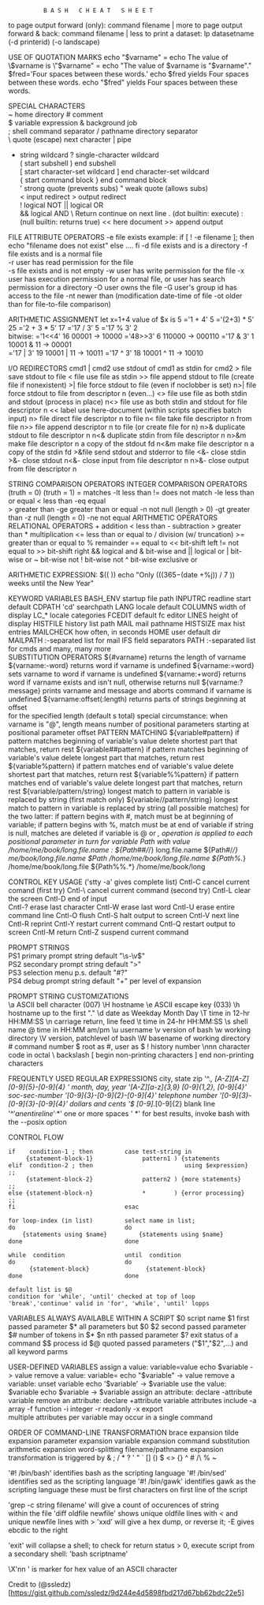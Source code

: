               B A S H   C H E A T   S H E E T    
   
 to page output forward (only): command filename | more 
 to page output forward & back: command filename | less
 to print a dataset: lp datasetname (-d printerid) (-o landscape)

 USE OF QUOTATION MARKS
    echo "$varname"    =   echo The value of \$varname is \"$varname\"
                       =   echo "The value of \$varname is \"$varname\"."
    $fred='Four spaces between these    words.'
          echo $fred      yields    Four spaces between these words.
          echo "$fred"    yields    Four spaces between these    words.

 SPECIAL CHARACTERS                   
   ~ home directory                 # comment                             
   $ variable expression            & background job                     
   ; shell command separator        / pathname directory separator      
   \ quote (escape) next character  | pipe                              
   * string wildcard                ? single-character wildcard         
   ( start subshell                 ) end subshell                      
   [ start character-set wildcard   ] end character-set wildcard        
   { start command block            } end command block                 
   ' strong quote (prevents subs)   " weak quote (allows subs)           
   < input redirect                 > output redirect                   
   ! logical NOT                    || logical OR                         
  && logical AND                    \ Return  continue on next line
   . (dot builtin: execute)         : (null builtin: returns true)
  << here document                  >> append output  
            
 FILE ATTRIBUTE OPERATORS
    -e    file exists    example: if  [ ! -e filename ]; then
                                       echo "filename does not exist"
                                  else ....
                                  fi
    -d    file exists and is a directory 
    -f    file exists and is a normal file  
    -r    user has read permission for the file  
    -s    file exists and is not empty
    -w    user has write permission for the file
    -x    user has execution permission for a normal file, or
          user has search permission for a directory
    -O    user owns the file
    -G    user's group id has access to the file
    -nt   newer than   (modification date-time of file
    -ot   older than    for file-to-file comparison)
          
 ARITHMETIC ASSIGNMENT
   let x=1+4          value of $x is 5
        ='1 + 4'                     5
        ='(2+3) * 5'                25
        ='2 + 3 * 5'                17
        ='17 / 3'                    5
        ='17 % 3'                    2         
                                           bitwise:
        ='1<<4'                     16         00001  ->   10000
        ='48>>3'                     6        110000  ->  000110
        ='17 & 3'                    1     10001 & 11 ->   00001  
        ='17 | 3'                   19     10001 | 11 ->   10011
        ='17 ^ 3'                   18     10001 ^ 11 ->   10010

 I/O REDIRECTORS
    cmd1 | cmd2   use stdout of cmd1 as stdin for cmd2
         > file   save stdout to file
         < file   use file as stdin
        >> file   append stdout to file (create file if nonexistent)
        >| file   force stdout to file (even if noclobber is set)
       n>| file   force stdout to file from descriptor n (even...)
        <> file   use file as both stdin and stdout (process in place)
       n<> file   use as both stdin and stdout for file descriptor n
        << label  use here-document (within scripts specifies batch input)
        n> file   direct file descriptor n to file
        n< file   take file descriptor n from file
       n>> file   append descriptor n to file (or create file for n)
       n>&        duplicate stdout to file descriptor n
       n<&        duplicate stdin from file descriptor n
       n>&m       make file descriptor n a copy of the stdout fd
       n<&m       make file descriptor n a copy of the stdin  fd 
        >&file    send stdout and stderror to file
       <&-        close stdin
       >&-        close stdout
      n<&-        close input  from file descriptor n
      n>&-        close output from file descriptor n

 STRING COMPARISON OPERATORS          INTEGER COMPARISON OPERATORS
  (truth = 0)                          (truth = 1)
     =    matches                        -lt   less than
    !=    does not match                 -le   less than or equal 
     <    less than                      -eq   equal  
     >    greater than                   -ge   greater than or equal
    -n    not null (length > 0)          -gt   greater than
    -z    null (length = 0)              -ne   not equal
 ARITHMETIC OPERATORS                 RELATIONAL OPERATORS
    +    addition                        <   less than
    -    subtraction                     >   greater than
    *    multiplication                  <=  less than or equal to
    /    division (w/ truncation)        >=  greater than or equal to
    %    remainder                       ==  equal to
    <<   bit-shift left                  !=  not equal to
    >>   bit-shift right                 &&  logical and
    &    bit-wise and                    ||  logical or
    |    bit-wise or
    ~    bit-wise not
    !    bit-wise not
    ^    bit-wise exclusive or

 ARITHMETIC EXPRESSION:   $((   ))
       echo "Only $(( (365-$(date +%j)) / 7 )) weeks until the New Year"
          
 KEYWORD VARIABLES
    BASH_ENV     startup file path  INPUTRC   readline start default
    CDPATH       'cd' searchpath    LANG      locale default
    COLUMNS      width of display   LC_*      locale categories
    FCEDIT       default fc editor  LINES     height of display
    HISTFILE     history list path  MAIL      mail pathname
    HISTSIZE     max hist entries   MAILCHECK how often, in seconds
    HOME         user default dir   MAILPATH  :-separated list for mail
    IFS          field separators   PATH      :-separated list for cmds
        and many, many more                               
 SUBSTITUTION OPERATORS
    ${#varname}           returns the length of varname
    ${varname:-word}      returns word if varname is undefined 
    ${varname:=word}      sets varname to word if varname is undefined
    ${varname:+word}      returns word if varname exists and isn't null,
                             otherwise returns null
    ${varname:?message}   prints varname and message
                             and aborts command if varname is undefined
    ${varname:offset(:length) 
                          returns parts of strings beginning at offset  
                             for the specified length (default s total)
                          special circumstance: when varname is "@",
                             length means number of positional parameters
                             starting at positional parameter offset
 PATTERN MATCHING
    ${variable#pattern}   if pattern matches beginning of variable's value
                          delete shortest part that matches, return rest
    ${variable##pattern}  if pattern matches beginning of variable's value
                          delete longest part that matches, return rest
    ${variable%pattern}   if pattern matches end of variable's value
                          delete shortest part that matches, return rest
    ${variable%%pattern}  if pattern matches end of variable's value
                          delete longest part that matches, return rest
    ${variable/pattern/string}
                          longest match to pattern in variable is
                          replaced by string (first match only)
    ${variable//pattern/string}
                          longest match to pattern in variable is
                          replaced by string (all possible matches)
            for the two latter:
                if pattern begins with #, match must be at beginning
                    of variable; if pattern begins with %, match must
                    be at end of variable
                if string is null, matches are deleted
                if variable is @ or *, operation is applied to each
                         positional parameter in turn
    for variable Path with value /home/me/book/long.file.name :
        ${Path##/*/}                      long.file.name
        ${Path#/*/}               me/book/long.file.name
        $Path               /home/me/book/long.file.name
        ${Path%.*}          /home/me/book/long.file
        ${Path%%.*}         /home/me/book/long

 CONTROL KEY USAGE ('stty -a' gives complete list)
    Cntl-C    cancel current comand (first try)
    Cntl-\    cancel current command (second try)
    Cntl-L    clear the screen
    Cntl-D    end of input  
    Cntl-?    erase last character
    Cntl-W    erase last word
    Cntl-U    erase entire command line
    Cntl-O    flush
    Cntl-S    halt output to screen
    Cntl-V    next line
    Cntl-R    reprint
    Cntl-Y    restart current command 
    Cntl-Q    restart output to screen
    Cntl-M    return
    Cntl-Z    suspend current command 
       
       
       
 PROMPT STRINGS                                       
   PS1  primary prompt string    default "\s-\v\$"  
   PS2  secondary prompt string  default ">"               
   PS3  selection menu p.s.      default "#?"                       
   PS4  debug prompt string      default "+" per level of expansion
            
 PROMPT STRING CUSTOMIZATIONS            
   \a  ASCII bell character (007)     \H  hostname
   \e  ASCII escape key (033)         \h  hostname up to the first "."
   \d  date as Weekday Month Day      \T  time in 12-hr HH:MM:SS
   \n  carriage return, line feed     \t  time in 24-hr HH:MM:SS
   \s  shell name                     \@  time in HH:MM am/pm
   \u  username                       \v  version of bash
   \w  working directory              \V  version, patchlevel of bash
   \W  basename of working directory  \#  command number
   \$  root as #, user as $           \!  history number
   \nnn character code in octal       \\  backslash
   \[  begin non-printing characters  \]  end non-printing characters
      
 FREQUENTLY USED REGULAR EXPRESSIONS
    city, state zip            '^.*, [A-Z][A-Z] [0-9]{5}-[0-9]{4} '
    month, day, year           '[A-Z][a-z]\{3,9\} [0-9]\{1,2}, [0-9]\{4\}'
    soc-sec-number             '[0-9]\{3\}-[0-9]\{2\}-[0-9]\{4\}'
    telephone number           '[0-9]\{3\}-[0-9]\{3\}-[0-9]\{4\}'
    dollars and cents          '\$ [0-9]*\.[0-9]\{2\}
    blank line                 '^$'
    an entire line             '^.*$'
    one or more spaces         ' *'
       for best results, invoke bash with the --posix option

 CONTROL FLOW    

    if    condition-1 ; then         case test-string in
         {statement-block-1}              pattern1 ) {statements 
    elif  condition-2 ; then                          using $expression} ;;
         {statement-block-2}              pattern2 ) {more statements}   ;;
    else {statement-block-n}              *        ) {error processing}  ;;
    fi                               esac    

    for loop-index (in list)         select name in list; 
    do                               do
        {statements using $name}         {statements using $name}
    done                             done

    while  condition                 until  condition                   
    do                               do
          {statement-block}                {statement-block}
    done                             done

    default list is $@              
    condition for 'while', 'until' checked at top of loop
    'break','continue' valid in 'for', 'while', 'until' lopps 
      
      
      
      
 VARIABLES ALWAYS AVAILABLE WITHIN A SCRIPT
    $0  script name                   $1  first passed parameter 
    $*  all parameters but $0         $2  second passed parameter
    $#  number of tokens in $*        $n  nth passed parameter
    $?  exit status of a command
    $$  process id
    $@  quoted passed parameters ("$1","$2",...) and all keyword parms
           
 USER-DEFINED VARIABLES
    assign a value:      variable=value    echo  $variable  -> value
    remove a value:      variable=         echo "$variable" -> value
    remove a variable:   unset variable    echo '$variable' -> $variable
    use the value:       $variable         echo \$variable  -> $variable
    assign an attribute: declare -attribute variable
    remove an attribute: declare +attribute variable
       attributes include -a   array
                          -f   function 
                          -i   integer
                          -r   readonly 
                          -x   export   
       multiple attributes per variable may occur in a single command
       
 ORDER OF COMMAND-LINE TRANSFORMATION
          brace expansion
          tilde expansion
          parameter expansion
          variable expansion
          command substitution
          arithmetic expansion
          word-splitting
          filename/pathname expansion
     transformation is triggered by
          & ; / * ? ' " ` [] () $ <> {} ^ # /\ % ~
          
 '#! /bin/bash'    identifies bash as the scripting language
 '#! /bin/sed'     identifies sed  as the scripting language
 '#! /bin/gawk'    identifies gawk as the scripting language
         these must be first characters on first line of the script

 'grep -c string filename' will give a count of occurences of string   
           within the file
 'diff oldfile newfile' shows unique oldfile lines with <
                          and unique newfile lines with >
 'xxd'  will give a hex dump, or reverse it; -E gives ebcdic to the right 
       
 'exit' will collapse a shell; to check for return status > 0, 
           execute script from a secondary shell: 'bash scriptname'
   
 \X'nn ' is marker for hex value of an ASCII character


 Credit to (@ssledz)[https://gist.github.com/ssledz/9d244e4d5898fbd217d67bb62bdc22e5]